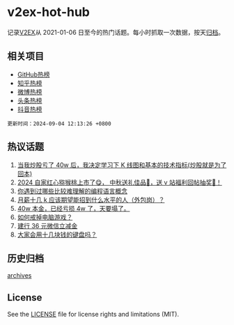 # v2ex-hot-hub

 记录[V2EX](https://www.v2ex.com/)从 2021-01-06 日至今的热门话题。每小时抓取一次数据，按天[归档](archives)。
 
 ## 相关项目

- [GitHub热榜](https://github.com/lonnyzhang423/github-hot-hub)
- [知乎热榜](https://github.com/lonnyzhang423/zhihu-hot-hub)
- [微博热榜](https://github.com/lonnyzhang423/weibo-hot-hub)
- [头条热榜](https://github.com/lonnyzhang423/toutiao-hot-hub)
- [抖音热榜](https://github.com/lonnyzhang423/douyin-hot-hub)


 `更新时间：2024-09-04 12:13:26 +0800`

## 热议话题

1. [当我炒股亏了 40w 后，我决定学习下 K 线图和基本的技术指标(炒股就是为了回本)](https://www.v2ex.com/t/1069998)
1. [2024 自家红心猕猴桃上市了😋， 中秋送礼佳品🧺，送 v 站福利回帖抽奖🥝！](https://www.v2ex.com/t/1070103)
1. [你遇到过哪些比较难理解的编程语言概念](https://www.v2ex.com/t/1069983)
1. [月薪十几 k 应该期望能招到什么水平的人（外包岗）？](https://www.v2ex.com/t/1069977)
1. [40w 本金，已经亏损 4w 了，天要塌了。](https://www.v2ex.com/t/1070090)
1. [如何戒掉电脑游戏？](https://www.v2ex.com/t/1069941)
1. [建行 36 元微信立减金](https://www.v2ex.com/t/1069900)
1. [大家会用十几块钱的键盘吗？](https://www.v2ex.com/t/1069952)

## 历史归档

[archives](archives)

## License

See the [LICENSE](LICENSE) file for license rights and limitations (MIT).
